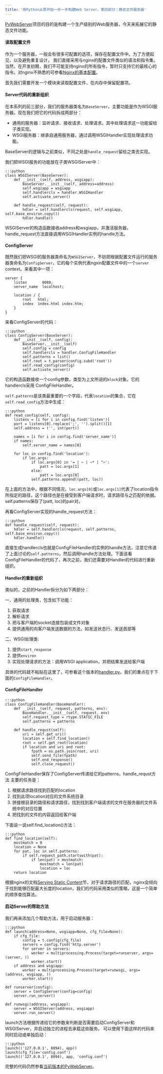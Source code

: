 ```yaml
---
title: '用Python从零开始一步一步构建Web Server，第四部分：静态文件服务器'
---
```


[PyWebServer]项目的目的是构建一个生产级别的Web服务器，今天来拓展它的静态文件功能。

<h4 id='readconfig'>读取配置文件</h4>

作为一个服务器，一般会有很多可配置的选项，保存在配置文件中。为了方便起见、以及避免重复设计，
我们直接采用与nginx的配置文件类似的语法和指令集。当然，在开发初期，我们不可能支持nginx的所有指令，暂时只支持它的最核心的指令。对nginx不熟悉的可参看[Nginx的基本配置]。

首先我们需要开发一个模块来读取配置文件、在内存中保留配置项。


<h4 id='server_refactor'>Server代码的重新组织</h4>

在本系列的前三部分，我们的服务器类名为`BaseServer`，主要功能是作为WSGI服务器。现在我们把它的代码拆成两部分：

* 通用的服务器：监听请求、接收请求、处理请求。其中处理请求这一功能留给子类实现。
* WSGI服务器：继承自通用服务器，通过调用WSGIHandler实现处理请求功能。

BaseServer的逻辑与之前类似，不同之处是`handle_request`留给之类去实现。

我们把WSGI服务的功能放在子类WSGIServer中：

    :::python
    class WSGIServer(BaseServer):
        def __init__(self, address, wsgiapp):
            BaseServer.__init__(self, address=address)
            self.wsgiapp = wsgiapp
            self.handlercls = handler.WSGIHandler
            self.activate_server()

        def handle_request(self, request):
            hdler = self.handlercls(request, self.wsgiapp, self.base_environ.copy())
            hdler.handle()

WSGIServer的构造函数接收address和wsgiapp，并激活服务器，handle_request方法直接调用WSGIHandler实例的handle方法。

<h4 id='configserver'>ConfigServer</h4>

既然我们把WSGI的服务器类命名为`WSGIServer`，不妨把根据配置文件运行的服务器类命名为`ConfigServer`，它的每个实例代表ngxin配置文件中的一个`server` context。来看其中一项：

    server {
        listen       8080;
        server_name  localhost;

        location / {
            root   html;
            index  index.html index.htm;
        }
    }

来看ConfigServer的代码：

    :::python
    class ConfigServer(BaseServer):
        def __init__(self, config):
            BaseServer.__init__(self)
            self.config = config
            self.handlercls = handler.ConfigFileHandler
            self.patterns = list()
            self.root = t.parser(config.subd('root'))
            self.read_config(config)
            self.activate_server()

它的构造函数接收一个config参数，类型为上文所说的`block`对象。它的handlercls采用 ConfigFileHandler。

`self.patterns`是该类最重要的一个字段，代表`location`的集合，它在`self.read_config`方法中生成：

    :::python
    def read_config(self, config):
        listens = [i for i in config.find('listen')]
        port = listens[0].replace(';', '').split()[1]
        self.address = ('', int(port))

        names = [i for i in config.find('server_name')]
        if names:
            self.server_name = names[0]

        for loc in config.find('location'):
            if loc.args:
                if loc.args[0] in '= | ~ | ~* | ^~':
                    patt = loc.args[1]
                else:
                    patt = loc.args[0]
                self.patterns.append((patt, loc))

在上面的方法中，根据不同情况，`loc.args[0]`或`loc.args[1]`代表了location指令所指定的路径，这个路径也是在接受到客户端请求时，请求路径与之匹配的依据。self.patterns保存了(patt, loc)的pair对。

再看ConfigServer实现的handle_request方法：

    :::python
    def handle_request(self, request):
        hdler = self.handlercls(request, self.patterns, self.base_environ.copy())
        hdler.handle()

直接生成handlercls也就是ConfigFileHandler的实例的handle方法，注意它传递了上面讨论的`self.patterns`，然后调用handle方法处理。下面该看ConfigFileHandler的代码了，再次之前，我们还需要对Handler的代码进行重新组织。

<h4 id='handler_re'>Handler的重新组织</h4>

类似的，之前的Handler拆分为如下两部分：

一、通用的处理类，包含如下功能：

1. 获取请求
2. 解析请求
3. 把与客户端的socket连接包装成文件对象
4. 提供通用的向客户端发送数据的方法，如发送状态行、发送首部等

二、WSGI处理类:

1. 提供`start_response`
2. 提供`environ`
3. 实现处理请求的方法：调用WSGI application，并把结果发送给客户端

具体的代码就不粘贴在这里了，可参看这个版本的[handler.py]。我们的重点在于下面的`ConfigFileHandler`。

<h4 id='configfilehandler'>ConfigFileHandler</h4>

    :::python
    class ConfigFileHandler(BaseHandler):
        def __init__(self, request, patterns, env):
            BaseHandler.__init__(self, request, env)
            self.request_type = rtype.STATIC_FILE
            self.patterns = patterns

        def handle_requst(self):
            uri = self.get_uri()
            location = self.find_location()
            root = self.get_root(location)
            if location and uri and root:
                fpath = os.path.join(root, uri)
                self.send_file(fpath)
                self.end_response()
                self.close_request()

ConfigFileHandler保存了ConfigServer传递给它的patterns，handle_requst方法
主要的任务是：

1. 根据请求路径找到匹配的location
2. 找到此项location对应的文件系统目录
3. 拼接根目录的路径和请求路径，找到找到客户端请求的文件在服务器的文件系统中的对应位置
4. 把找到的文件的内容返回给客户端

下面说一说self.find_location()方法：

    :::python
    def find_location(self):
        mostmatch = 0
        location = None
        for pat, loc in self.patterns:
            if self.request_path.startswith(pat):
                if len(pat) > mostmatch:
                    mostmatch = len(pat)
                    location = loc
        return location

根据nginx的文档[Serving Static Content]节，对于请求路径的匹配，nginx会倾向于找到能够匹配最大长度的location，我们的代码采用类似的策略，这是一个简单的顺序查找算法。

<h4 id='launchhelper'>启动Server的帮助方法</h4>

我们再来添加几个帮助方法，用于启动服务器：

    :::python
    def launch(address=None, wsgiapp=None, cfg_file=None):
        if cfg_file:
            config = t.config(cfg_file)
            servers = config.find('http.server')
            for server in servers:
                worker = multiprocessing.Process(target=runserver, args=(server, ))
                worker.start()
        if address and wsgiapp:
            worker = multiprocessing.Process(target=runwsgi, args=(address, wsgiapp, ))
            worker.start()

    def runserver(config):
        server = ConfigServer(config=config)
        server.run_server()

    def runwsgi(address, wsgiapp):
        server = WSGIServer(address, wsgiapp)
        server.run_server()

launch方法根据传递给它的参数来判断是否需要启动ConfigServer和WSGIServer，并启动独立的进程去承载这些服务。
可以使用下面这样的代码来同时启动或单独启动：

    :::python
    launch(('127.0.0.1', 8094), app))
    launch(cfg_file='config.conf')
    launch(('127.0.0.1', 8094), app, 'config.conf')

完整的代码仍然参看[当前版本的PyWebServer]。

[PyWebServer]: https://github.com/laszo/PyWebServer
[当前版本的PyWebServer]: https://github.com/laszo/PyWebServer/tree/475c95fdebccb2c46d394247dab762d1326623f6
[Nginx的基本配置]: 20170516.1.html
[Serving Static Content]: http://nginx.org/en/docs/beginners_guide.html#static
[handler.py]: https://github.com/laszo/PyWebServer/blob/e62072469b8d8440fd856aa7471281e27457e19f/pwserver/handler.py